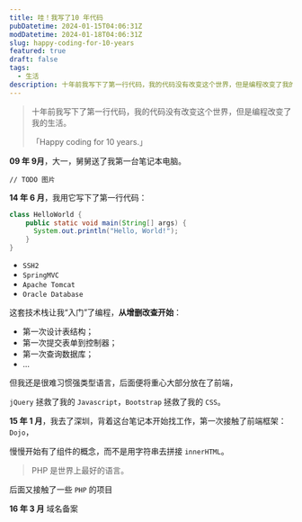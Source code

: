 ```yaml
---
title: 哇！我写了10 年代码
pubDatetime: 2024-01-15T04:06:31Z
modDatetime: 2024-01-18T04:06:31Z
slug: happy-coding-for-10-years
featured: true
draft: false
tags:
  - 生活
description: 十年前我写下了第一行代码，我的代码没有改变这个世界，但是编程改变了我的生活。「Happy coding for 10 years.」
---
```


> 十年前我写下了第一行代码，我的代码没有改变这个世界，但是编程改变了我的生活。
>
> 「Happy coding for 10 years.」

**09 年 9月**，大一，舅舅送了我第一台笔记本电脑。

`// TODO 图片`

**14 年 6 月**，我用它写下了第一行代码：

```java
class HelloWorld {
    public static void main(String[] args) {
      System.out.println("Hello, World!");
    }
}
```

- `SSH2`
- `SpringMVC`
- `Apache Tomcat`
- `Oracle Database`

这套技术栈让我“入门”了编程，**从增删改查开始**：

- 第一次设计表结构；
- 第一次提交表单到控制器；
- 第一次查询数据库；
- ...

但我还是很难习惯强类型语言，后面便将重心大部分放在了前端，

`jQuery` 拯救了我的 `Javascript`，`Bootstrap` 拯救了我的 `CSS`。

**15 年 1 月**，我去了深圳，背着这台笔记本开始找工作，第一次接触了前端框架：`Dojo`，

慢慢开始有了组件的概念，而不是用字符串去拼接 `innerHTML`。

> PHP 是世界上最好的语言。

后面又接触了一些 `PHP` 的项目

**16 年 3 月** 域名备案
